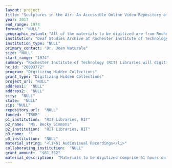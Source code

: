 ```yaml
--- 
layout: project 
title: "Sculptures in the Air: An Accessible Online Video Repository of the American Sign Language (ASL) Poetry and Literature Collections at the RIT/NTID Deaf Studies Archive (RIT/NTID DSA) in Rochester, NY"
year: 2017
end_range: 1974
formats: "NULL"
geographic_extant: "All of the materials to be digitized are from Rochester, NY, with a few exceptions, such as one video from Indiana University, one video from Western Pennsylvania School for the Deaf, and one video from Johnson Community College (Kansas)."
institution: "Deaf Studies Archive at Rochester Institute of Technology and the National Technical Institute for the Deaf (RIT/NTID DSA)"
institution_type: "NULL"
primary_contact: "Dr. Joan Naturale"
size: "NULL"
start_range: "1974"
summary: "Rochester Institute of Technology (RIT) Libraries will digitize 61 videotapes held in the RIT/NTID DSA that document the ASL literature movement in Rochester from 1970-1999. These videotapes will represent the largest collection of rare U.S. ASL Literature to be made publicly accessible. Preservation digital copies will be made and stored, and access digital copies provided for use by scholars and the general public.This collection will be universally accessible: it will be captioned, voiced, transcribed and/or signed. The once “hidden” work of this pioneering and under-represented group will be made public for the first time, broadening access to the cultural heritage of this diverse group little known outside of the Deaf community and enriching interdisciplinary studies in linguistics, poetry, performing arts, and cinema. Finally, this project can shape a new understanding of the libraries’ role in modeling best practices for accessible sharing of online videos."
hc_id: "26893772"
program: "Digitizing Hidden Collections"
grant_type: "Digitizing Hidden Collections"
project_url: "NULL"
address1:  "NULL"
address2:  "NULL"
city:  "NULL"
state:  "NULL"
zip: "NULL"
repository_url:  "NULL"
funded:  "TRUE"
p1_institution:  "RIT Libraries, RIT"
p2_name:  "Ms. Becky Simmons"
p2_institution:  "RIT Libraries, RIT"
p3_name:  ""
p3_institution:  "NULL"
material_string: "<li>61 Audiovisual Recordings</li>"
collaborating_institution:  "NULL"
grant_amount:  "$61,362"
material_description:  "Materials to be digitized comprise 61 hours on 61 videos, ranging in date from 1974 to 2011. The recordings capture performances by Deaf poets such as Robert Panara, Clayton Valli, Debbie Rennie, Peter Cook, Ella Mae Lentz, and others performing and analyzing ASL literature works at national conferences, in the classroom, and on stage. ASL is a visual language and not a direct translation of English. Each poet has a unique sign language expressive style, which range from Panara’s transliteration of traditional English works and Shakespeare into contact sign with ASL features, to the avant-garde ASL and spoken English hybrid work of the Deaf and hearing ‘Flying Words’ duo Cook and Lerner, to Valli’s (the Deaf ‘Robert Frost’) original poetry created solely in ASL that uses body language, rhythm, and movement to create a spatial expression. The provenance reflects the history of the ASL poetry movement in the United States. NTID had a leading role, hosting national conferences on ASL Literature attended by Deaf and hearing scholars, students, interpreters, and the public. Recognition of the scholarly and artistic value of the work gained momentum through these conferences. One of the recordings (circa 1984) includes noted Beat poet Allen Ginsberg visiting Panara’s class. Panara performed some of his poems, including his award-winning poem, “On His Deafness.” When Ginsberg read a few lines from his poem “Howl”, a pivotal moment occurred when Patrick Graybill translated ‘hydrogen jukebox’ into ASL and even Ginsberg realized Graybill had visually captured the image."
---
```

